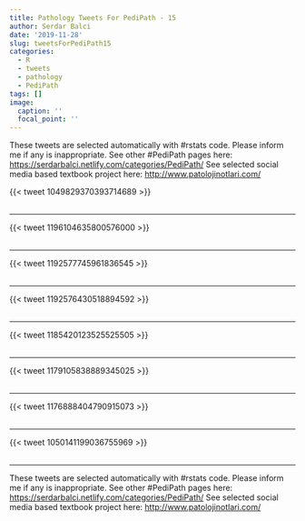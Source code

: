```yaml
---
title: Pathology Tweets For PediPath - 15
author: Serdar Balci
date: '2019-11-28'
slug: tweetsForPediPath15
categories:
  - R
  - tweets
  - pathology
  - PediPath
tags: []
image:
  caption: ''
  focal_point: ''
---
```



These tweets are selected automatically with #rstats code. Please inform me if any is inappropriate.
See other #PediPath pages here: https://serdarbalci.netlify.com/categories/PediPath/ 
See selected social media based textbook project here: http://www.patolojinotlari.com/

{{< tweet 1049829370393714689 >}}
<br>
<br>
<hr>
{{< tweet 1196104635800576000 >}}
<br>
<br>
<hr>
{{< tweet 1192577745961836545 >}}
<br>
<br>
<hr>
{{< tweet 1192576430518894592 >}}
<br>
<br>
<hr>
{{< tweet 1185420123525525505 >}}
<br>
<br>
<hr>
{{< tweet 1179105838889345025 >}}
<br>
<br>
<hr>
{{< tweet 1176888404790915073 >}}
<br>
<br>
<hr>
{{< tweet 1050141199036755969 >}}
<br>
<br>
<hr>


These tweets are selected automatically with #rstats code. Please inform me if any is inappropriate.
See other #PediPath pages here: https://serdarbalci.netlify.com/categories/PediPath/ 
See selected social media based textbook project here: http://www.patolojinotlari.com/
